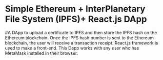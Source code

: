 # Simple Ethereum + InterPlanetary File System (IPFS)+ React.js DApp

#A DApp to upload a certificate to IPFS and then store the IPFS hash on the Ethereum blockchain. Once the IPFS hash number is sent to the Ethereum blockchain, the user will receive a transaction receipt. React.js framework is used to make a front-end. This Dapp works with any user who has MetaMask installed in their browser.
